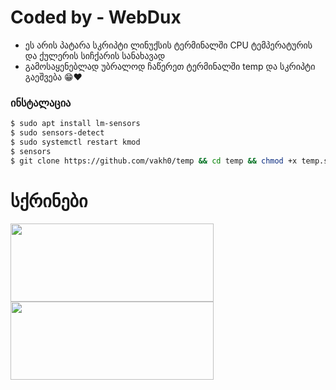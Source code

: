 # Coded by - WebDux
- ეს არის პატარა სკრიპტი ლინუქსის ტერმინალში CPU ტემპერატურის და ქულერის სიჩქარის სანახავად
- გამოსაყენებლად უბრალოდ ჩაწერეთ ტერმინალში temp და სკრიპტი გაეშვება 😁❤️

### ინსტალაცია
```bash
$ sudo apt install lm-sensors
$ sudo sensors-detect
$ sudo systemctl restart kmod
$ sensors
$ git clone https://github.com/vakh0/temp && cd temp && chmod +x temp.sh && sudo mv temp.sh /usr/bin/temp
```

# სქრინები
<img src="https://github.com/vakh0/temp/blob/main/1.png" width="325" height="125"></a>
<img src="https://github.com/vakh0/temp/blob/main/2.png" width="325" height="125"></a>

